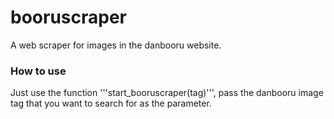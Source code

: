 # booruscraper
A web scraper for images in the danbooru website.
### How to use
Just use the function '''start_booruscraper(tag)''', pass the danbooru image tag that you want to search for as the parameter. 
